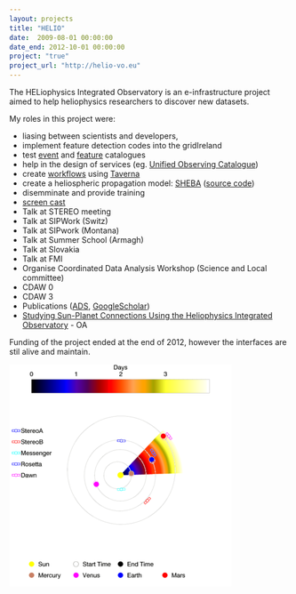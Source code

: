 ```yaml
---
layout: projects
title: "HELIO"
date:  2009-08-01 00:00:00
date_end: 2012-10-01 00:00:00
project: "true"
project_url: "http://helio-vo.eu"
---
```

The HELiophysics Integrated Observatory is an e-infrastructure project aimed
to help heliophysics researchers to discover new datasets.

My roles in this project were:

- liasing between scientists and developers,
- implement feature detection codes into the gridIreland
- test [event][hec] and [feature][hfc] catalogues
- help in the design of services (eg. [Unified Observing Catalogue][UOC])
- create [workflows][helio_workflows] using [Taverna][taverna]
- create a heliospheric propagation model: [SHEBA][SHEBA] ([source code][sheba_src])
- disemminate and provide training
 - [screen cast][yt_helio]
 - Talk at STEREO meeting
 - Talk at SIPWork (Switz)
 - Talk at SIPwork (Montana)
 - Talk at Summer School (Armagh)
 - Talk at Slovakia
 - Talk at FMI
- Organise Coordinated Data Analysis Workshop (Science and Local committee)
 - CDAW 0
 - CDAW 3
- Publications ([ADS][ads_helio], [GoogleScholar][scholar_helio])
 - [Studying Sun-Planet Connections Using the Heliophysics Integrated Observatory][doi_helio1] - OA

 
Funding of the project ended at the end of 2012, however the interfaces
are stil alive and maintain.

  ![sheba output](./sheba.png)


[hec]: http://hec.helio-vo.eu
[hfc]: http://hfc.helio-vo.eu
[uoc]: http://helio-vo.eu/services/interfaces/helio-uoc_uix.php
[helio_workflows]: http://www.myexperiment.org/groups/101.html
[taverna]: http://www.taverna.org.uk/
[SHEBA]: http://cagnode58.cs.tcd.ie/PropagationModelGUI/
[sheba_src]: https://github.com/dpshelio/sheba/
[yt_helio]: https://www.youtube.com/watch?v=N6IxgPFKOcA
[ads_helio]: https://ui.adsabs.harvard.edu/#search/fq={!type%3Daqp+cache%3Dfalse+cost%3D150+v%3D%24fq_author}&fq_author=%28author_facet_hier%3A%220%2FPerez-Suarez%2C+D%22%29&q=author%3A%22Perez-Suarez%22+HELIO+-sunpy&sort=date+desc
[scholar_helio]: https://scholar.google.co.uk/scholar?start=0&q=author:%22Perez-suarez%22+HELIO&hl=en&as_sdt=0,5
[doi_helio1]: http://dx.doi.org/10.1007/s11207-012-0110-x
